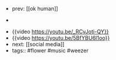 - prev: [[ok human]]
- >
- {{video https://youtu.be/_RCvJoti-QY}}
- {{video https://youtu.be/5BfYBU6l1oo}}
- next: [[social media]]
- tags:: #flower #music #weezer